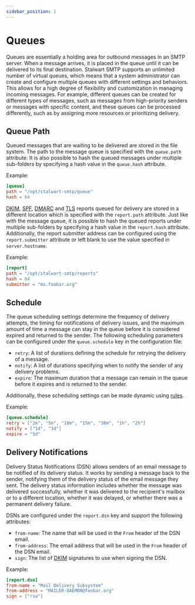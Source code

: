 ```yaml
---
sidebar_position: 1
---
```


# Queues

Queues are essentially a holding area for outbound messages in an SMTP server. When a message arrives, it is placed in the queue until it can be delivered to its final destination. Stalwart SMTP supports an unlimited number of virtual queues, which means that a system administrator can create and configure multiple queues with different settings and behaviors. This allows for a high degree of flexibility and customization in managing incoming messages. For example, different queues can be created for different types of messages, such as messages from high-priority senders or messages with specific content, and these queues can be processed differently, such as by assigning more resources or prioritizing delivery.

## Queue Path

Queued messages that are waiting to be delivered are stored in the file system. The path to the message queue is specified with the `queue.path` attribute. It is also possible to hash the queued messages under multiple sub-folders by specifying a hash value in the `queue.hash` attribute.

Example:

```toml
[queue]
path = "/opt/stalwart-smtp/queue"
hash = 64
```

[DKIM](/docs/smtp/authentication/dkim/overview), [SPF](/docs/smtp/authentication/spf), [DMARC](/docs/smtp/authentication/dmarc) and [TLS](/docs/smtp/outbound/tls) reports queued for delivery are stored in a different location which is specified with the `report.path` attribute. Just like with the message queue, it is possible to hash the queued reports under multiple sub-folders by specifying a hash value in the `report.hash` attribute. Additionally, the report submitter address can be configured using the `report.submitter` attribute or left blank to use the value specified in `server.hostname`.

Example:

```toml
[report]
path = "/opt/stalwart-smtp/reports"
hash = 64
submitter = "mx.foobar.org"
```

## Schedule

The queue scheduling settings determine the frequency of delivery attempts, the timing for notifications of delivery issues, and the maximum amount of time a message can stay in the queue before it is considered expired and returned to the sender. The following scheduling parameters can be configured under the `queue.schedule` key in the configuration file:

- `retry`: A list of durations defining the schedule for retrying the delivery of a message.
- `notify`: A list of durations specifying when to notify the sender of any delivery problems.
- `expire`: The maximum duration that a message can remain in the queue before it expires and is returned to the sender.

Additionally, these scheduling settings can be made dynamic using [rules](/docs/smtp/overview).

Example:

```toml
[queue.schedule]
retry = ["2m", "5m", "10m", "15m", "30m", "1h", "2h"]
notify = ["1d", "3d"]
expire = "5d"
```

## Delivery Notifications

Delivery Status Notifications (DSN) allows senders of an email message to be notified of its delivery status. It works by sending a message back to the sender, notifying them of the delivery status of the email message they sent. The delivery status information includes whether the message was delivered successfully, whether it was delivered to the recipient's mailbox or to a different location, whether it was delayed, or whether there was a permanent delivery failure. 

DSNs are configured under the `report.dsn` key and support the following attributes:

- `from-name`: The name that will be used in the `From` header of the DSN email.
- `from-address`: The email address that will be used in the `From` header of the DSN email.
- `sign`: The list of [DKIM](/docs/smtp/authentication/dkim/overview) signatures to use when signing the DSN.

Example:

```toml
[report.dsn]
from-name = "Mail Delivery Subsystem"
from-address = "MAILER-DAEMON@foobar.org"
sign = ["rsa"]
```


